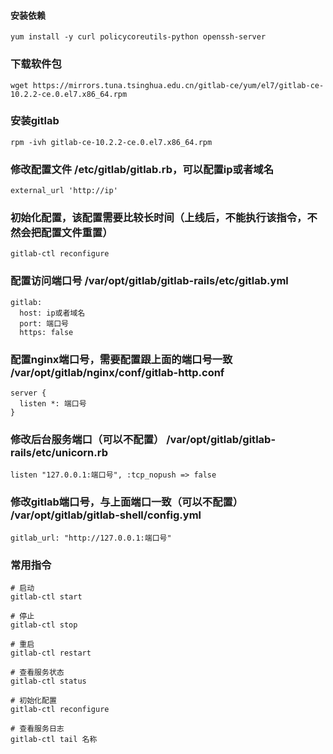 #### 安装依赖
```shell
yum install -y curl policycoreutils-python openssh-server
```

### 下载软件包
```shell
wget https://mirrors.tuna.tsinghua.edu.cn/gitlab-ce/yum/el7/gitlab-ce-10.2.2-ce.0.el7.x86_64.rpm
```

### 安装gitlab
```shell
rpm -ivh gitlab-ce-10.2.2-ce.0.el7.x86_64.rpm
```

### 修改配置文件 /etc/gitlab/gitlab.rb，可以配置ip或者域名
```shell
external_url 'http://ip'
```

### 初始化配置，该配置需要比较长时间（上线后，不能执行该指令，不然会把配置文件重置）
```shell
gitlab-ctl reconfigure
```

### 配置访问端口号 /var/opt/gitlab/gitlab-rails/etc/gitlab.yml
```shell
gitlab:
  host: ip或者域名
  port: 端口号
  https: false
```

### 配置nginx端口号，需要配置跟上面的端口号一致 /var/opt/gitlab/nginx/conf/gitlab-http.conf
```shell
server {
  listen *: 端口号
}
```

### 修改后台服务端口（可以不配置） /var/opt/gitlab/gitlab-rails/etc/unicorn.rb
```shell
listen "127.0.0.1:端口号", :tcp_nopush => false
```

### 修改gitlab端口号，与上面端口一致（可以不配置） /var/opt/gitlab/gitlab-shell/config.yml
```shell
gitlab_url: "http://127.0.0.1:端口号"
```

### 常用指令
```shell
# 启动
gitlab-ctl start

# 停止
gitlab-ctl stop

# 重启
gitlab-ctl restart

# 查看服务状态
gitlab-ctl status

# 初始化配置
gitlab-ctl reconfigure

# 查看服务日志
gitlab-ctl tail 名称
```